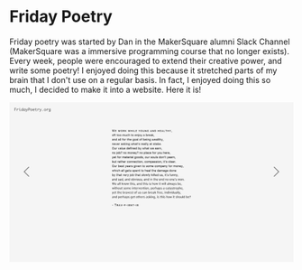 # Friday Poetry

Friday poetry was started by Dan in the MakerSquare alumni Slack Channel
(MakerSquare was a immersive programming course that no longer exists). Every
week, people were encouraged to extend their creative power, and write some
poetry! I enjoyed doing this because it stretched parts of my brain that I don't
use on a regular basis. In fact, I enjoyed doing this so much, I decided to make
it into a website. Here it is!

<p align="center">
  <img src="./public/assets/screenshot-1.png" alt="Friday Poetry Screenshot"/>
</p>
